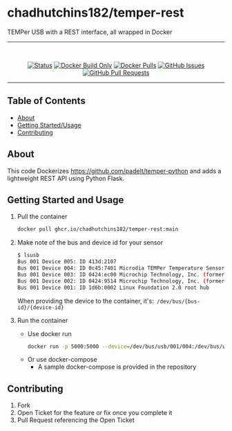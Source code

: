 # chadhutchins182/temper-rest

TEMPer USB with a REST interface, all wrapped in Docker

<div align="center">
<hr>
<br>

[![Status](https://img.shields.io/badge/status-active-success.svg)](https://github.com/chadhutchins182/temper-rest/)
[![Docker Build Only](https://github.com/chadhutchins182/temper-rest/actions/workflows/docker-build.yml/badge.svg)](https://github.com/chadhutchins182/temper-rest/actions/workflows/docker-build.yml)
[![Docker Pulls](https://img.shields.io/static/v1?label=Container%20Registry&message=GitHub&color=blue)](https://hub.docker.com/r/chadhutchins182/temper-rest)
[![GitHub Issues](https://img.shields.io/github/issues/chadhutchins182/temper-rest.svg)](https://github.com/chadhutchins182/temper-rest/issues)
[![GitHub Pull Requests](https://img.shields.io/github/issues-pr/chadhutchins182/temper-rest.svg)](https://github.com/chadhutchins182/temper-rest/pulls)
<br>

<hr>
</div>

## Table of Contents

- [About](#about)
- [Getting Started/Usage](#getting_started)
- [Contributing](#contributing)

## About <a name = "about"></a>

This code Dockerizes https://github.com/padelt/temper-python and adds a lightweight REST API using Python Flask.

## Getting Started and Usage <a name = "getting_started"></a>

1. Pull the container

    ```bash
    docker pull ghcr.io/chadhutchins182/temper-rest:main
    ```
2. Make note of the bus and device id for your sensor
    ```bash
    $ lsusb
    Bus 001 Device 005: ID 413d:2107  
    Bus 001 Device 004: ID 0c45:7401 Microdia TEMPer Temperature Sensor
    Bus 001 Device 003: ID 0424:ec00 Microchip Technology, Inc. (formerly SMSC) SMSC9512/9514 Fast Ethernet Adapter
    Bus 001 Device 002: ID 0424:9514 Microchip Technology, Inc. (formerly SMSC) SMC9514 Hub
    Bus 001 Device 001: ID 1d6b:0002 Linux Foundation 2.0 root hub
    ```

    When providing the device to the container, it's:``` /dev/bus/{bus-id}/{device-id}```

3. Run the container
    * Use docker run
        ```bash
        docker run -p 5000:5000 --device=/dev/bus/usb/001/004:/dev/bus/usb/001/004 --name=temperrest ghcr.io/chadhutchins182/temper-rest:latest
        ```
    * Or use docker-compose
        * A sample docker-compose is provided in the repository

## Contributing <a name = "contributing"></a>

1. Fork
2. Open Ticket for the feature or fix once you complete it
3. Pull Request referencing the Open Ticket